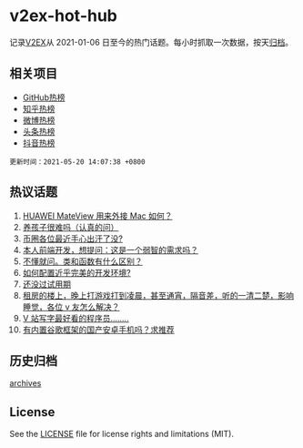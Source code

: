 # v2ex-hot-hub

 记录[V2EX](https://www.v2ex.com/)从 2021-01-06 日至今的热门话题。每小时抓取一次数据，按天[归档](archives)。
 
 ## 相关项目

- [GitHub热榜](https://github.com/lonnyzhang423/github-hot-hub)
- [知乎热榜](https://github.com/lonnyzhang423/zhihu-hot-hub)
- [微博热榜](https://github.com/lonnyzhang423/weibo-hot-hub)
- [头条热榜](https://github.com/lonnyzhang423/toutiao-hot-hub)
- [抖音热榜](https://github.com/lonnyzhang423/douyin-hot-hub)


 `更新时间：2021-05-20 14:07:38 +0800`

## 热议话题

1. [HUAWEI MateView 用来外接 Mac 如何？](https://www.v2ex.com/t/777946)
1. [养孩子很难吗（认真的问）](https://www.v2ex.com/t/778012)
1. [币圈各位最近手心出汗了没?](https://www.v2ex.com/t/778035)
1. [本人前端开发，想提问：这是一个弱智的需求吗？](https://www.v2ex.com/t/777955)
1. [不懂就问。类和函数有什么区别？](https://www.v2ex.com/t/778049)
1. [如何配置近乎完美的开发环境?](https://www.v2ex.com/t/777966)
1. [还没过试用期](https://www.v2ex.com/t/777910)
1. [租房的楼上，晚上打游戏打到凌晨，甚至通宵，隔音差，听的一清二楚，影响睡觉，各位 v 友怎么解决？](https://www.v2ex.com/t/777923)
1. [V 站写字最好看的程序员........](https://www.v2ex.com/t/777897)
1. [有内置谷歌框架的国产安卓手机吗？求推荐](https://www.v2ex.com/t/777997)

## 历史归档

[archives](archives)

## License

See the [LICENSE](LICENSE) file for license rights and limitations (MIT).
